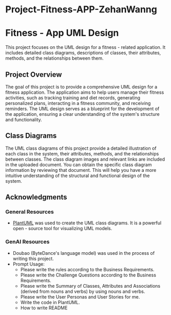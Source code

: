 # Project-Fitness-APP-ZehanWanng
# Fitness - App UML Design

This project focuses on the UML design for a fitness - related application. It includes detailed class diagrams, descriptions of classes, their attributes, methods, and the relationships between them.

## Project Overview
The goal of this project is to provide a comprehensive UML design for a fitness application. The application aims to help users manage their fitness activities, such as tracking training and diet records, generating personalized plans, interacting in a fitness community, and receiving reminders. The UML design serves as a blueprint for the development of the application, ensuring a clear understanding of the system's structure and functionality.

## Class Diagrams
The UML class diagrams of this project provide a detailed illustration of each class in the system, their attributes, methods, and the relationships between classes. The class diagram images and relevant links are included in the uploaded document. You can obtain the specific class diagram information by reviewing that document. This will help you have a more intuitive understanding of the structural and functional design of the system.

## Acknowledgments
### General Resources
- [PlantUML](https://plantuml.com/) was used to create the UML class diagrams. It is a powerful open - source tool for visualizing UML models.

### GenAI Resources
- Doubao (ByteDance's language model) was used in the process of writing this project.
- Prompt Usage:
  - Please write the rules according to the Business Requirements.
  - Please write the Challenge Questions according to the Business Requirements.
  - Please write the Summary of Classes, Attributes and Associations (derived from nouns and verbs) by using nouns and verbs.
  - Please write the User Personas and User Stories for me.
  - Write the code in PlantUML. 
  - How to write README
